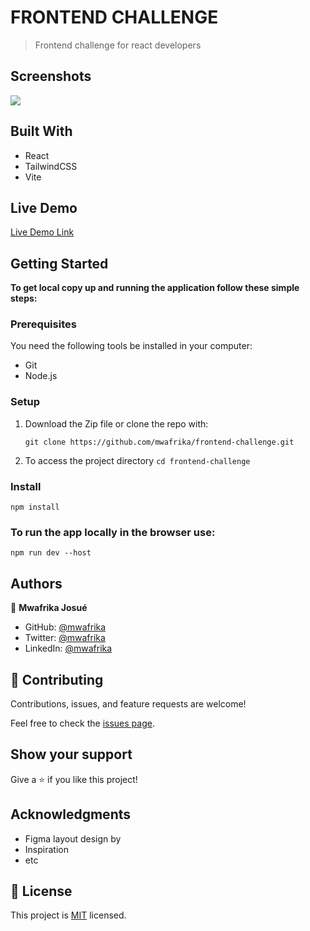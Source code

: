 # FRONTEND CHALLENGE

> Frontend challenge for react developers

## Screenshots

![](./)

## Built With

- React
- TailwindCSS
- Vite

## Live Demo

[Live Demo Link](https://event-frontend-challenge.netlify.app/)

## Getting Started

**To get local copy up and running the application follow these simple steps:**

### Prerequisites

You need the following tools be installed in your computer:

- Git
- Node.js

### Setup

1. Download the Zip file or clone the repo with:

   `git clone https://github.com/mwafrika/frontend-challenge.git`

2. To access the project directory
   `cd frontend-challenge`

### Install

`npm install`

### To run the app locally in the browser use:

`npm run dev --host`

## Authors

👤 **Mwafrika Josué**

- GitHub: [@mwafrika](https://github.com/mwafrika)
- Twitter: [@mwafrika](https://twitter.com/mwafrikamufung1)
- LinkedIn: [@mwafrika](https://linkedin.com/in/mwafrika-mufungizi)

## 🤝 Contributing

Contributions, issues, and feature requests are welcome!

Feel free to check the [issues page](https://github.com/mwafrika/frontend-challenge/issues).

## Show your support

Give a ⭐️ if you like this project!

## Acknowledgments

- Figma layout design by [](#)
- Inspiration
- etc

## 📝 License

This project is [MIT](./MIT.md) licensed.


<!-- Please give us a brief summary of your program, what you're proud of, and what you wish you had done to improve it. This question is optional but we will take into account anything you say. -->


